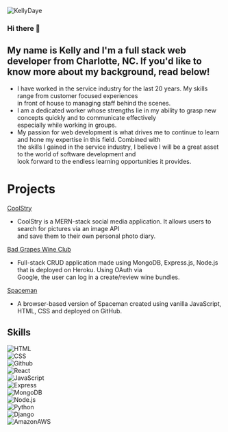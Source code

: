 ![KellyDaye](https://i.imgur.com/yE6thOp.png)

### Hi there 👋

## My name is Kelly and I'm a full stack web developer from Charlotte, NC.  If you'd like to know more about my background, read below!

- I have worked in the service industry for the last 20 years. My skills range from customer focused experiences <br>
in front of house to managing staff behind the scenes.
- I am a dedicated worker whose strengths lie in my ability to grasp new concepts quickly and to communicate effectively <br>
especially while working in groups. 
- My passion for web development is what drives me to continue to learn and hone my expertise in this field. Combined with <br>
the skills I gained in the service industry, I believe I will be a great asset to the world of software development and <br> 
look forward to the endless learning opportunities it provides.

# Projects 
[CoolStry](coolstry.herokuapp.com) </br>

- CoolStry is a MERN-stack social media application. It allows users to search for pictures via an image API <br>
and save them to their own personal photo diary. 

[Bad Grapes Wine Club](bad-grapes.herokuapp.com)

- Full-stack CRUD application made using MongoDB, Express.js, Node.js that is deployed on Heroku. Using OAuth via <br>
Google, the user can log in a create/review wine bundles. 
 
[Spaceman](https://kelso-gh.github.io/spaceman/) <br>

- A browser-based version of Spaceman created using vanilla JavaScript, HTML, CSS and deployed on GitHub.

## Skills

![HTML](https://img.shields.io/badge/HTML-239120?style=for-the-badge&logo=html5&logoColor=white)<br>
![CSS](https://img.shields.io/badge/CSS-239120?&style=for-the-badge&logo=css3&logoColor=white)<br>
![Github](https://img.shields.io/badge/GitHub-100000?style=for-the-badge&logo=github&logoColor=white)<br>
![React](https://img.shields.io/badge/React-20232A?style=for-the-badge&logo=react&logoColor=61DAFB)<br>
![JavaScript](https://img.shields.io/badge/JavaScript-F7DF1E?style=for-the-badge&logo=javascript&logoColor=black)<br>
![Express](https://img.shields.io/badge/Express.js-404D59?style=for-the-badge)<br>
![MongoDB](https://img.shields.io/badge/MongoDB-4EA94B?style=for-the-badge&logo=mongodb&logoColor=white)<br>
![Node.js](https://img.shields.io/badge/Node.js-43853D?style=for-the-badge&logo=node.js&logoColor=white)<br>
![Python](https://img.shields.io/badge/Python-14354C?style=for-the-badge&logo=python&logoColor=white)<br>
![Django](https://img.shields.io/badge/Django-092E20?style=for-the-badge&logo=django&logoColor=white)<br>
![AmazonAWS](https://img.shields.io/badge/Amazon_AWS-232F3E?style=for-the-badge&logo=amazon-aws&logoColor=white)
